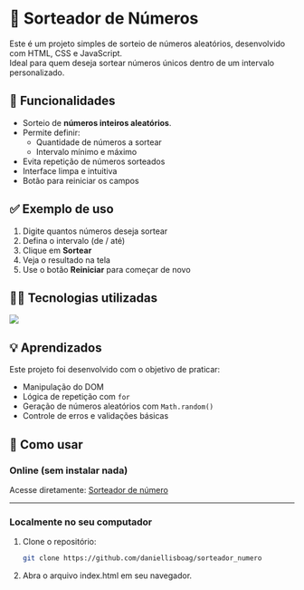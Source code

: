 # 🎲 Sorteador de Números

Este é um projeto simples de sorteio de números aleatórios, desenvolvido com HTML, CSS e JavaScript.  
Ideal para quem deseja sortear números únicos dentro de um intervalo personalizado.

## 🚀 Funcionalidades

- Sorteio de **números inteiros aleatórios**.
- Permite definir:
  - Quantidade de números a sortear
  - Intervalo mínimo e máximo
- Evita repetição de números sorteados
- Interface limpa e intuitiva
- Botão para reiniciar os campos

## ✅ Exemplo de uso

1. Digite quantos números deseja sortear
2. Defina o intervalo (de / até)
3. Clique em **Sortear**
4. Veja o resultado na tela
5. Use o botão **Reiniciar** para começar de novo

## 👨‍💻 Tecnologias utilizadas

<img src="https://skillicons.dev/icons?i=javascript,html,css"/>

## 💡 Aprendizados

Este projeto foi desenvolvido com o objetivo de praticar:

- Manipulação do DOM
- Lógica de repetição com `for`
- Geração de números aleatórios com `Math.random()`
- Controle de erros e validações básicas

## 📁 Como usar

### Online (sem instalar nada)

Acesse diretamente: [Sorteador de número](https://sorteador-numero-cyan.vercel.app)

---

### Localmente no seu computador

1. Clone o repositório:
   ```bash
   git clone https://github.com/daniellisboag/sorteador_numero
   ```
2. Abra o arquivo index.html em seu navegador.
